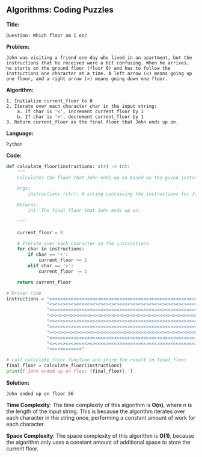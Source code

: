 ## Algorithms: Coding Puzzles
**Title:**      

    Question: Which floor am I on?

**Problem:**      

    John was visiting a friend one day who lived in an apartment, but the instructions that he received were a bit confusing. When he arrives, he starts on the ground floor (floor 0) and has to follow the instructions one character at a time. A left arrow (<) means going up one floor, and a right arrow (>) means going down one floor.

**Algorithm:**  
                        
    1. Initialize current_floor to 0
    2. Iterate over each character char in the input string:
        a. If char is '<', increment current_floor by 1
        b. If char is '>', decrement current_floor by 1
    3. Return current_floor as the final floor that John ends up on.
           
**Language:**   
                
    Python

**Code:**     
```python
def calculate_floor(instructions: str) -> int:
    """
    Calculates the floor that John ends up on based on the given instructions.

    Args:
        instructions (str): A string containing the instructions for John's movements.

    Returns:
        int: The final floor that John ends up on.
        
    """

    current_floor = 0

    # Iterate over each character in the instructions
    for char in instructions:
        if char == '<':
            current_floor += 1
        elif char == '>':
            current_floor -= 1

    return current_floor

# Driver Code
instructions = "<<<<<<><><><><<<<><><><><><<<<><><><><><>>>><<><><><><><><><><>>>><<<<" \
               "<><><><><><<<<<><><><><><><<<<><><><><><><><><><><><<<<<<><><<><><>>><" \
               "<>><<><<>><><<><><><><><><><<<<<<<<<>><<><><<<><><><><<<<<<>>>>>>>>>>>" \
               "<>><><><>><<<><><><><<><><<><><><><><><><<<<><><><>><<>>>>><><><>><<<>" \
               "<><><><><><>><><><><><><><><><><><><><><><><><<<><><><><><><><><><><><" \
               "><><><><><><>>>><><><><><><><><><>><<<<<<<<<<>>>>><<<<<>>>><<<<>><<><<" \
               "><><><><><><><><><><<<<<<<><><<><<><<><<><><><><><<>><><>><><><><><<><" \
               "<<<<>><<<<><><<<><>>><<><>>>>><>>><<><<><><><><<>><><><><><><><><><><>" \
               "<><><><><><<<<><><<<<><<<>>>>>>>>><<><<<>>>>><<<<<<<<<>>>><<><>><><<><" \
               "<>><<>><<>><"

# call calculate_floor function and store the result in final_floor
final_floor = calculate_floor(instructions)
print(f'John ended up on floor {final_floor}.')         
 ```
 
 **Solution:** 
 
    John ended up on floor 56
    
**Time Complexity**: The time complexity of this algorithm is **O(n)**, where n is the length of the input string. This is because the algorithm iterates over each character in the string once, performing a constant amount of work for each character.

**Space Complexity**: The space complexity of this algorithm is **O(1)**, because the algorithm only uses a constant amount of additional space to store the current floor.
